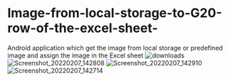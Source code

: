 # Image-from-local-storage-to-G20-row-of-the-excel-sheet-
Android application which get the image from local storage or predefined image  and assign the image in  the Excel sheet
![downloads](https://user-images.githubusercontent.com/74399247/152790320-5f8e1246-f214-4814-9b64-01462ecc2d6a.png)
![Screenshot_20220207_142808](https://user-images.githubusercontent.com/74399247/152758298-aa1e8d30-dcc4-4d54-9c95-193b0ae97839.png)
![Screenshot_20220207_142910](https://user-images.githubusercontent.com/74399247/152758345-89daddf3-d31b-44ba-b85f-e8079dc19a4a.png)
![Screenshot_20220207_142714](https://user-images.githubusercontent.com/74399247/152758237-6d4b8b0e-b89d-4961-a867-04ea31ad8600.png)
